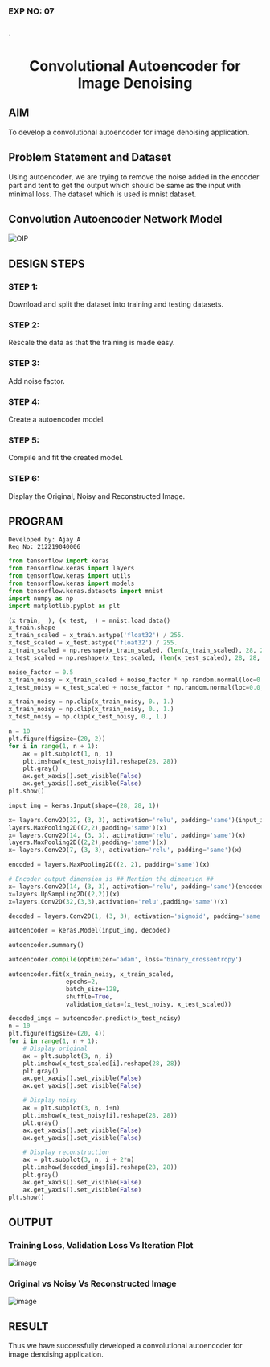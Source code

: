 ### EXP NO: 07

### .

# <p align = "center"> Convolutional Autoencoder for Image Denoising
</p>
  
## AIM

To develop a convolutional autoencoder for image denoising application.

## Problem Statement and Dataset

Using autoencoder, we are trying to remove the noise added in the encoder part and tent to get the output which should be same as the input with minimal loss.
The dataset which is used is mnist dataset.

## Convolution Autoencoder Network Model
![OIP](https://user-images.githubusercontent.com/75235477/201523163-26427793-e99a-48de-a197-4b24db02b10c.jpg)

## DESIGN STEPS

### STEP 1:
Download and split the dataset into training and testing datasets.
### STEP 2:
Rescale the data as that the training is made easy.
### STEP 3:
Add noise factor.
### STEP 4:
Create a autoencoder model.
### STEP 5:
Compile and fit the created model.
### STEP 6:
Display the Original, Noisy and Reconstructed Image.

## PROGRAM
```
Developed by: Ajay A
Reg No: 212219040006
```
```python
from tensorflow import keras
from tensorflow.keras import layers
from tensorflow.keras import utils
from tensorflow.keras import models
from tensorflow.keras.datasets import mnist
import numpy as np
import matplotlib.pyplot as plt

(x_train, _), (x_test, _) = mnist.load_data()
x_train.shape
x_train_scaled = x_train.astype('float32') / 255.
x_test_scaled = x_test.astype('float32') / 255.
x_train_scaled = np.reshape(x_train_scaled, (len(x_train_scaled), 28, 28, 1))
x_test_scaled = np.reshape(x_test_scaled, (len(x_test_scaled), 28, 28, 1))

noise_factor = 0.5
x_train_noisy = x_train_scaled + noise_factor * np.random.normal(loc=0.0, scale=1.0, size=x_train_scaled.shape) 
x_test_noisy = x_test_scaled + noise_factor * np.random.normal(loc=0.0, scale=1.0, size=x_test_scaled.shape) 

x_train_noisy = np.clip(x_train_noisy, 0., 1.)
x_train_noisy = np.clip(x_train_noisy, 0., 1.)
x_test_noisy = np.clip(x_test_noisy, 0., 1.)

n = 10
plt.figure(figsize=(20, 2))
for i in range(1, n + 1):
    ax = plt.subplot(1, n, i)
    plt.imshow(x_test_noisy[i].reshape(28, 28))
    plt.gray()
    ax.get_xaxis().set_visible(False)
    ax.get_yaxis().set_visible(False)
plt.show()

input_img = keras.Input(shape=(28, 28, 1))

x= layers.Conv2D(32, (3, 3), activation='relu', padding='same')(input_img)
layers.MaxPooling2D((2,2),padding='same')(x)
x= layers.Conv2D(14, (3, 3), activation='relu', padding='same')(x)
layers.MaxPooling2D((2,2),padding='same')(x)
x= layers.Conv2D(7, (3, 3), activation='relu', padding='same')(x)

encoded = layers.MaxPooling2D((2, 2), padding='same')(x)

# Encoder output dimension is ## Mention the dimention ##
x= layers.Conv2D(14, (3, 3), activation='relu', padding='same')(encoded)
x=layers.UpSampling2D((2,2))(x)
x=layers.Conv2D(32,(3,3),activation='relu',padding='same')(x)

decoded = layers.Conv2D(1, (3, 3), activation='sigmoid', padding='same')(x)

autoencoder = keras.Model(input_img, decoded)

autoencoder.summary()

autoencoder.compile(optimizer='adam', loss='binary_crossentropy')

autoencoder.fit(x_train_noisy, x_train_scaled,
                epochs=2,
                batch_size=128,
                shuffle=True,
                validation_data=(x_test_noisy, x_test_scaled))

decoded_imgs = autoencoder.predict(x_test_noisy)
n = 10
plt.figure(figsize=(20, 4))
for i in range(1, n + 1):
    # Display original
    ax = plt.subplot(3, n, i)
    plt.imshow(x_test_scaled[i].reshape(28, 28))
    plt.gray()
    ax.get_xaxis().set_visible(False)
    ax.get_yaxis().set_visible(False)

    # Display noisy
    ax = plt.subplot(3, n, i+n)
    plt.imshow(x_test_noisy[i].reshape(28, 28))
    plt.gray()
    ax.get_xaxis().set_visible(False)
    ax.get_yaxis().set_visible(False)    

    # Display reconstruction
    ax = plt.subplot(3, n, i + 2*n)
    plt.imshow(decoded_imgs[i].reshape(28, 28))
    plt.gray()
    ax.get_xaxis().set_visible(False)
    ax.get_yaxis().set_visible(False)
plt.show()
```
## OUTPUT

### Training Loss, Validation Loss Vs Iteration Plot
![image](https://user-images.githubusercontent.com/75235334/201502294-bb0e34c3-90b2-4944-98fb-4556f1ac3569.png)

### Original vs Noisy Vs Reconstructed Image
![image](https://user-images.githubusercontent.com/75235334/201501482-214e7ab0-406a-4191-ac02-ae2fd4adbb48.png)

## RESULT
Thus we have successfully developed a convolutional autoencoder for image denoising application.
